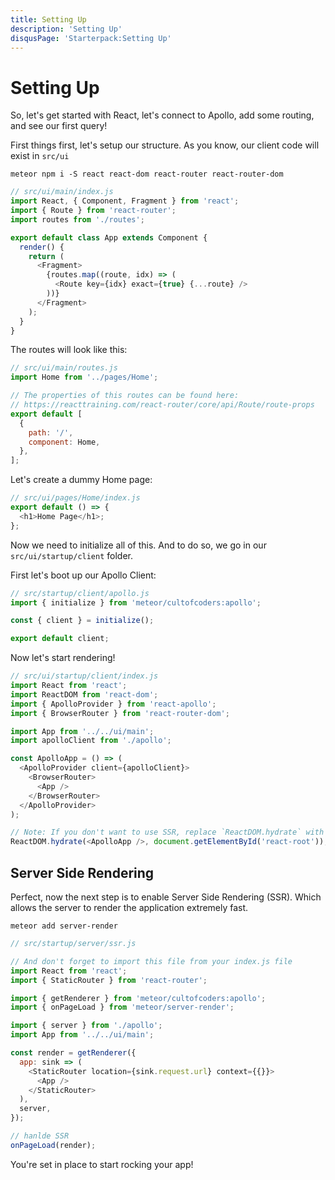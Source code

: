```yaml
---
title: Setting Up
description: 'Setting Up'
disqusPage: 'Starterpack:Setting Up'
---
```


# Setting Up

So, let's get started with React, let's connect to Apollo, add some routing, and see our first query!

First things first, let's setup our structure. As you know, our client code will exist in `src/ui`

```
meteor npm i -S react react-dom react-router react-router-dom
```

```js
// src/ui/main/index.js
import React, { Component, Fragment } from 'react';
import { Route } from 'react-router';
import routes from './routes';

export default class App extends Component {
  render() {
    return (
      <Fragment>
        {routes.map((route, idx) => (
          <Route key={idx} exact={true} {...route} />
        ))}
      </Fragment>
    );
  }
}
```

The routes will look like this:

```js
// src/ui/main/routes.js
import Home from '../pages/Home';

// The properties of this routes can be found here:
// https://reacttraining.com/react-router/core/api/Route/route-props
export default [
  {
    path: '/',
    component: Home,
  },
];
```

Let's create a dummy Home page:

```js
// src/ui/pages/Home/index.js
export default () => {
  <h1>Home Page</h1>;
};
```

Now we need to initialize all of this. And to do so, we go in our `src/ui/startup/client` folder.

First let's boot up our Apollo Client:

```js
// src/startup/client/apollo.js
import { initialize } from 'meteor/cultofcoders:apollo';

const { client } = initialize();

export default client;
```

Now let's start rendering!

```js
// src/ui/startup/client/index.js
import React from 'react';
import ReactDOM from 'react-dom';
import { ApolloProvider } from 'react-apollo';
import { BrowserRouter } from 'react-router-dom';

import App from '../../ui/main';
import apolloClient from './apollo';

const ApolloApp = () => (
  <ApolloProvider client={apolloClient}>
    <BrowserRouter>
      <App />
    </BrowserRouter>
  </ApolloProvider>
);

// Note: If you don't want to use SSR, replace `ReactDOM.hydrate` with `ReactDOM.render`.
ReactDOM.hydrate(<ApolloApp />, document.getElementById('react-root'));
```

## Server Side Rendering

Perfect, now the next step is to enable Server Side Rendering (SSR). Which allows the server to render the application extremely fast.

```
meteor add server-render
```

```js
// src/startup/server/ssr.js

// And don't forget to import this file from your index.js file
import React from 'react';
import { StaticRouter } from 'react-router';

import { getRenderer } from 'meteor/cultofcoders:apollo';
import { onPageLoad } from 'meteor/server-render';

import { server } from './apollo';
import App from '../../ui/main';

const render = getRenderer({
  app: sink => (
    <StaticRouter location={sink.request.url} context={{}}>
      <App />
    </StaticRouter>
  ),
  server,
});

// hanlde SSR
onPageLoad(render);
```

You're set in place to start rocking your app!

